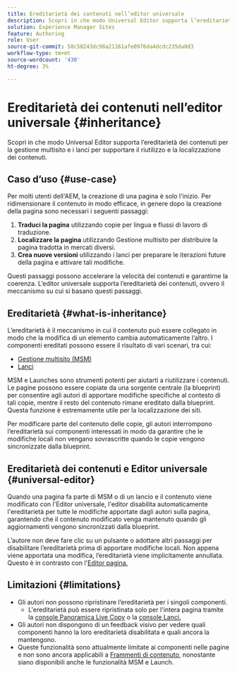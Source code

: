 ```yaml
---
title: Ereditarietà dei contenuti nell’editor universale
description: Scopri in che modo Universal Editor supporta l’ereditarietà dei contenuti per la gestione multisito e i lanci per supportare il riutilizzo e la localizzazione dei contenuti.
solution: Experience Manager Sites
feature: Authoring
role: User
source-git-commit: 58c58243dc98a21161afe0976da4dcdc235da0d3
workflow-type: tm+mt
source-wordcount: '430'
ht-degree: 3%

---
```



# Ereditarietà dei contenuti nell’editor universale {#inheritance}

Scopri in che modo Universal Editor supporta l’ereditarietà dei contenuti per la gestione multisito e i lanci per supportare il riutilizzo e la localizzazione dei contenuti.

## Caso d’uso {#use-case}

Per molti utenti dell&#39;AEM, la creazione di una pagina è solo l&#39;inizio. Per ridimensionare il contenuto in modo efficace, in genere dopo la creazione della pagina sono necessari i seguenti passaggi:

1. **Traduci la pagina** utilizzando copie per lingua e flussi di lavoro di traduzione.
1. **Localizzare la pagina** utilizzando Gestione multisito per distribuire la pagina tradotta in mercati diversi.
1. **Crea nuove versioni** utilizzando i lanci per preparare le iterazioni future della pagina e attivare tali modifiche.

Questi passaggi possono accelerare la velocità dei contenuti e garantirne la coerenza. L’editor universale supporta l’ereditarietà dei contenuti, ovvero il meccanismo su cui si basano questi passaggi.

## Ereditarietà {#what-is-inheritance}

L’ereditarietà è il meccanismo in cui il contenuto può essere collegato in modo che la modifica di un elemento cambia automaticamente l’altro. I componenti ereditati possono essere il risultato di vari scenari, tra cui:

* [Gestione multisito (MSM)](/help/sites-cloud/administering/msm/overview.md)
* [Lanci](/help/sites-cloud/authoring/launches/overview.md)

MSM e Launches sono strumenti potenti per aiutarti a riutilizzare i contenuti. Le pagine possono essere copiate da una sorgente centrale (la blueprint) per consentire agli autori di apportare modifiche specifiche al contesto di tali copie, mentre il resto del contenuto rimane ereditato dalla blueprint. Questa funzione è estremamente utile per la localizzazione dei siti.

Per modificare parte del contenuto delle copie, gli autori interrompono l’ereditarietà sui componenti interessati in modo da garantire che le modifiche locali non vengano sovrascritte quando le copie vengono sincronizzate dalla blueprint.

## Ereditarietà dei contenuti e Editor universale {#universal-editor}

Quando una pagina fa parte di MSM o di un lancio e il contenuto viene modificato con l&#39;Editor universale, l&#39;editor disabilita automaticamente l&#39;ereditarietà per tutte le modifiche apportate dagli autori sulla pagina, garantendo che il contenuto modificato venga mantenuto quando gli aggiornamenti vengono sincronizzati dalla blueprint.

L’autore non deve fare clic su un pulsante o adottare altri passaggi per disabilitare l’ereditarietà prima di apportare modifiche locali. Non appena viene apportata una modifica, l’ereditarietà viene implicitamente annullata. Questo è in contrasto con l&#39;[Editor pagina.](/help/sites-cloud/authoring/page-editor/edit-content.md#inherited-components)

## Limitazioni {#limitations}

* Gli autori non possono ripristinare l’ereditarietà per i singoli componenti.
   * L&#39;ereditarietà può essere ripristinata solo per l&#39;intera pagina tramite la [console Panoramica Live Copy](/help/sites-cloud/administering/msm/live-copy-overview.md) o la [console Lanci.](/help/sites-cloud/authoring/launches/overview.md#the-launches-console)
* Gli autori non dispongono di un feedback visivo per vedere quali componenti hanno la loro ereditarietà disabilitata e quali ancora la mantengono.
* Queste funzionalità sono attualmente limitate ai componenti nelle pagine e non sono ancora applicabili a [Frammenti di contenuto](/help/sites-cloud/administering/content-fragments/overview.md), nonostante siano disponibili anche le funzionalità MSM e Launch.
